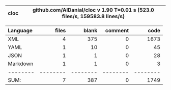 
cloc|github.com/AlDanial/cloc v 1.90  T=0.01 s (523.0 files/s, 159583.8 lines/s)
--- | ---

Language|files|blank|comment|code
:-------|-------:|-------:|-------:|-------:
XML|4|375|0|1673
YAML|1|10|0|45
JSON|1|1|0|28
Markdown|1|1|0|3
--------|--------|--------|--------|--------
SUM:|7|387|0|1749
